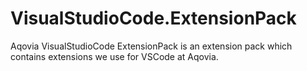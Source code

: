 # VisualStudioCode.ExtensionPack

Aqovia VisualStudioCode ExtensionPack is an extension pack which contains extensions we use for VSCode at Aqovia.